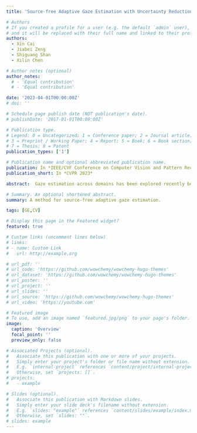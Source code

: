 ```yaml
---
title: 'Source-free Adaptive Gaze Estimation with Uncertainty Reduction'

# Authors
# If you created a profile for a user (e.g. the default `admin` user), write the username (folder name) here
# and it will be replaced with their full name and linked to their profile.
authors:
  - Xin Cai
  - Jiabei Zeng
  - Shiguang Shan
  - Xilin Chen

# Author notes (optional)
author_notes:
  # - 'Equal contribution'
  # - 'Equal contribution'

date: '2023-04-01T00:00:00Z'
# doi: ''

# Schedule page publish date (NOT publication's date).
# publishDate: '2017-01-01T00:00:00Z'

# Publication type.
# Legend: 0 = Uncategorized; 1 = Conference paper; 2 = Journal article;
# 3 = Preprint / Working Paper; 4 = Report; 5 = Book; 6 = Book section;
# 7 = Thesis; 8 = Patent
publication_types: ['1']

# Publication name and optional abbreviated publication name.
publication: In *IEEE/CVF Conference on Computer Vision and Pattern Recognition (CVPR), 2023*
publication_short: In *CVPR 2023*

abstract:  Gaze estimation across domains has been explored recently because the training data are usually collected under controlled conditions while the trained gaze estimators are used in nature and diverse environments. However, due to privacy and efficiency concerns, simultaneous access to annotated source data and to-be-predicted target data can be challenging. In light of this, we present an unsupervised source-free domain adaptation approach for gaze estimation, which adapts a source-trained gaze estimator to unlabeled target domains without source data. We propose the Uncertainty Reduction Gaze Adaptation (UnReGA) framework, which achieves adaptation by reducing both sample and model uncertainty. Sample uncertainty is mitigated by enhancing image quality and making them gaze-estimation-friendly, whereas model uncertainty is reduced by minimizing prediction variance on the same inputs. Extensive experiments are conducted on six cross-domain tasks, demonstrating the effectiveness of UnReGA and its components. Results show that UnReGA outperforms other state-of-the-art cross-domain gaze estimation methods under both protocols, with and without source data. 

# Summary. An optional shortened abstract.
summary: A method for source-free adaptive gaze estimation.

tags: [GE,CV]

# Display this page in the Featured widget?
featured: true

# Custom links (uncomment lines below)
# links:
# - name: Custom Link
#   url: http://example.org

# url_pdf: ''
# url_code: 'https://github.com/wowchemy/wowchemy-hugo-themes'
# url_dataset: 'https://github.com/wowchemy/wowchemy-hugo-themes'
# url_poster: ''
# url_project: ''
# url_slides: ''
# url_source: 'https://github.com/wowchemy/wowchemy-hugo-themes'
# url_video: 'https://youtube.com'

# Featured image
# To use, add an image named `featured.jpg/png` to your page's folder.
image:
  caption: 'Overview'
  focal_point: ''
  preview_only: false

# Associated Projects (optional).
#   Associate this publication with one or more of your projects.
#   Simply enter your project's folder or file name without extension.
#   E.g. `internal-project` references `content/project/internal-project/index.md`.
#   Otherwise, set `projects: []`.
# projects:
#   - example

# Slides (optional).
#   Associate this publication with Markdown slides.
#   Simply enter your slide deck's filename without extension.
#   E.g. `slides: "example"` references `content/slides/example/index.md`.
#   Otherwise, set `slides: ""`.
# slides: example
---
```


<!-- {{% callout note %}}
Click the _Cite_ button above to demo the feature to enable visitors to import publication metadata into their reference management software.
{{% /callout %}} -->

<!-- {{% callout note %}}
Create your slides in Markdown - click the _Slides_ button to check out the example.
{{% /callout %}}

Supplementary notes can be added here, including [code, math, and images](https://wowchemy.com/docs/writing-markdown-latex/). -->
